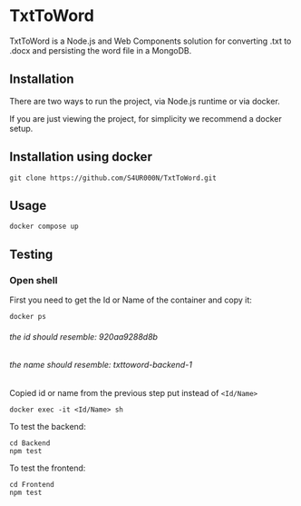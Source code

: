 # TxtToWord

TxtToWord is a Node.js and Web Components solution for converting .txt to .docx and persisting the word file in a MongoDB.

## Installation

There are two ways to run the project, via Node.js runtime or via docker.

If you are just viewing the project, for simplicity  we recommend a docker setup.

## Installation using docker

```git
git clone https://github.com/S4UR000N/TxtToWord.git
```

## Usage

```docker
docker compose up
```
## Testing

### Open shell

First you need to get the Id or Name of the container and copy it:

```docker
docker ps
```
###### the id should resemble: 920aa9288d8b
###### the name should resemble: txttoword-backend-1

Copied id or name from the previous step put instead of ```<Id/Name>```


```docker
docker exec -it <Id/Name> sh
```

To test the backend:

```
cd Backend
npm test
```

To test the frontend:
```
cd Frontend
npm test
```

